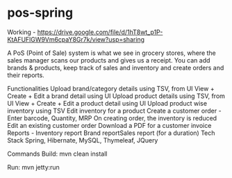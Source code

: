 # pos-spring

Working - 
https://drive.google.com/file/d/1hT8wt_p1P-KtAFUFlGW9Vm6cpaY8Gr7k/view?usp=sharing

A PoS (Point of Sale) system is what we see in grocery stores, where the sales manager scans our products and gives us a receipt.
You can add brands & products, keep track of sales and inventory and create orders and their reports.

Functionalities
Upload brand/category details using TSV, from UI
View + Create + Edit a brand detail using UI
Upload product details using TSV, from UI
View + Create + Edit a product detail using UI
Upload product wise inventory using TSV
Edit inventory for a product
Create a customer order -
Enter barcode, Quantity, MRP
On creating order, the inventory is reduced
Edit an existing customer order
Download a PDF for a customer invoice
Reports -
Inventory report
Brand
reportSales report (for a duration)
Tech Stack
Spring, Hibernate, MySQL, Thymeleaf, JQuery

Commands
Build: mvn clean install

Run: mvn jetty:run
